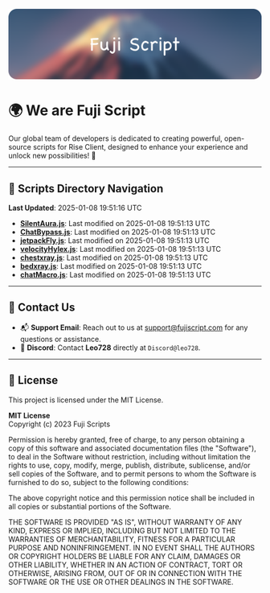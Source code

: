 ![Banner](.github/b.webp)

# 🌍 **We are Fuji Script**

Our global team of developers is dedicated to creating powerful, open-source scripts for Rise Client, designed to enhance your experience and unlock new possibilities! 🌟

---
<!-- SCRIPTS_NAVIGATION_START -->
## 📂 **Scripts Directory Navigation**

**Last Updated**: 2025-01-08 19:51:16 UTC

- **[SilentAura.js](scripts/SilentAura.js)**: Last modified on 2025-01-08 19:51:13 UTC
- **[ChatBypass.js](scripts/ChatBypass.js)**: Last modified on 2025-01-08 19:51:13 UTC
- **[jetpackFly.js](scripts/jetpackFly.js)**: Last modified on 2025-01-08 19:51:13 UTC
- **[velocityHylex.js](scripts/velocityHylex.js)**: Last modified on 2025-01-08 19:51:13 UTC
- **[chestxray.js](scripts/chestxray.js)**: Last modified on 2025-01-08 19:51:13 UTC
- **[bedxray.js](scripts/bedxray.js)**: Last modified on 2025-01-08 19:51:13 UTC
- **[chatMacro.js](scripts/chatMacro.js)**: Last modified on 2025-01-08 19:51:13 UTC

<!-- SCRIPTS_NAVIGATION_END -->

---

## 💬 **Contact Us**  
- 📬 **Support Email**: Reach out to us at [support@fujiscript.com](mailto:support@fujiscript.com) for any questions or assistance.  
- 💬 **Discord**: Contact **Leo728** directly at `Discord@leo728`.

---

## 📜 **License**

This project is licensed under the MIT License.  

**MIT License**  
Copyright (c) 2023 Fuji Scripts  

Permission is hereby granted, free of charge, to any person obtaining a copy of this software and associated documentation files (the "Software"), to deal in the Software without restriction, including without limitation the rights to use, copy, modify, merge, publish, distribute, sublicense, and/or sell copies of the Software, and to permit persons to whom the Software is furnished to do so, subject to the following conditions:  

The above copyright notice and this permission notice shall be included in all copies or substantial portions of the Software.  

THE SOFTWARE IS PROVIDED "AS IS", WITHOUT WARRANTY OF ANY KIND, EXPRESS OR IMPLIED, INCLUDING BUT NOT LIMITED TO THE WARRANTIES OF MERCHANTABILITY, FITNESS FOR A PARTICULAR PURPOSE AND NONINFRINGEMENT. IN NO EVENT SHALL THE AUTHORS OR COPYRIGHT HOLDERS BE LIABLE FOR ANY CLAIM, DAMAGES OR OTHER LIABILITY, WHETHER IN AN ACTION OF CONTRACT, TORT OR OTHERWISE, ARISING FROM, OUT OF OR IN CONNECTION WITH THE SOFTWARE OR THE USE OR OTHER DEALINGS IN THE SOFTWARE.  
